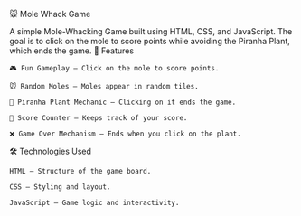 🐭 Mole Whack Game

A simple Mole-Whacking Game built using HTML, CSS, and JavaScript. The goal is to click on the mole to score points while avoiding the Piranha Plant, which ends the game.
🚀 Features

    🎮 Fun Gameplay – Click on the mole to score points.

    🐭 Random Moles – Moles appear in random tiles.

    🌱 Piranha Plant Mechanic – Clicking on it ends the game.

    💯 Score Counter – Keeps track of your score.

    ❌ Game Over Mechanism – Ends when you click on the plant.

🛠️ Technologies Used

    HTML – Structure of the game board.

    CSS – Styling and layout.

    JavaScript – Game logic and interactivity.
